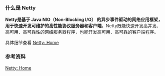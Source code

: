 ### 什么是 Netty

**Netty是基于 Java NIO（Non-Blocking I/O） 的异步事件驱动的网络应用框架，用于快速开发可维护的高性能协议服务器和客户端**。Netty既能快速开发高并发、高可用、高可靠性的网络服务器程序，也能开发高可用、高可靠的客户端程序。



具体细节查看 [Netty: Home](https://netty.io/)





### 参考资料

[Netty: Home](https://netty.io/)